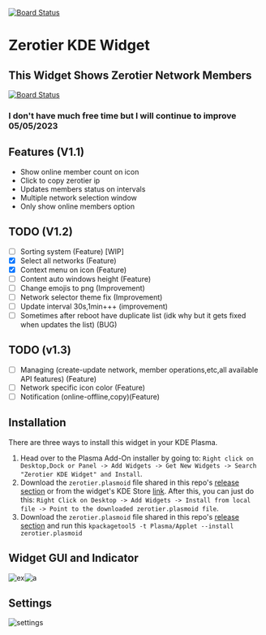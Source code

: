 [![Board Status](https://dev.azure.com/duoslow/2e47cd40-813e-4ebb-ac72-0cc0e7f5a5d9/20225c50-a275-4cf8-914f-d85f24b5f075/_apis/work/boardbadge/64373e22-ee7a-49a2-be2d-934009b29264)](https://dev.azure.com/duoslow/2e47cd40-813e-4ebb-ac72-0cc0e7f5a5d9/_boards/board/t/20225c50-a275-4cf8-914f-d85f24b5f075/Microsoft.RequirementCategory)
# Zerotier KDE Widget  
## This Widget Shows Zerotier Network Members
[![Board Status](https://dev.azure.com/duoslow/2e47cd40-813e-4ebb-ac72-0cc0e7f5a5d9/20225c50-a275-4cf8-914f-d85f24b5f075/_apis/work/boardbadge/64373e22-ee7a-49a2-be2d-934009b29264)](https://dev.azure.com/duoslow/2e47cd40-813e-4ebb-ac72-0cc0e7f5a5d9/_boards/board/t/20225c50-a275-4cf8-914f-d85f24b5f075/Microsoft.RequirementCategory/)
### I don't have much free time but I will continue to improve 05/05/2023
## Features (V1.1)
- Show online member count on icon
- Click to copy zerotier ip 
- Updates members status on intervals  
- Multiple network selection window
- Only show online members option

## TODO (V1.2)
- [ ] Sorting system (Feature) [WIP]
- [x] Select all networks (Feature) 
- [x] Context menu on icon (Feature) 
- [ ] Content auto windows height (Feature)
- [ ] Change emojis to png (Improvement)
- [ ] Network selector theme fix (Improvement)
- [ ] Update interval 30s,1min+++ (improvement)
- [ ] Sometimes after reboot have duplicate list (idk why but it gets fixed when updates the list) (BUG) 

## TODO (v1.3)
- [ ] Managing (create-update network, member operations,etc,all available API features) (Feature)
- [ ] Network specific icon color (Feature)
- [ ] Notification (online-offline,copy)(Feature)

## Installation
There are three ways to install this widget in your KDE Plasma.

1. Head over to the Plasma Add-On installer by going to: `Right click on Desktop,Dock or Panel -> Add Widgets -> Get New Widgets -> Search "Zerotier KDE Widget" and Install`.
2. Download the `zerotier.plasmoid` file shared in this repo's [release section](https://github.com/Duoslow/zerotierIndicator/releases/latest) or from the widget's KDE Store [link](https://store.kde.org/p/1666827). After this, you can just do this: `Right Click on Desktop -> Add Widgets -> Install from local file -> Point to the downloaded zerotier.plasmoid file`.
3. Download the `zerotier.plasmoid` file shared in this repo's [release section](https://github.com/Duoslow/zerotierIndicator/releases/latest) and run this `
kpackagetool5 -t Plasma/Applet --install zerotier.plasmoid `

## Widget GUI and Indicator
![ex](https://i.imgur.com/MYQDika.png)![a](https://i.imgur.com/y92VmYu.png)

## Settings
![settings](https://i.imgur.com/Owxf7E2.png)
